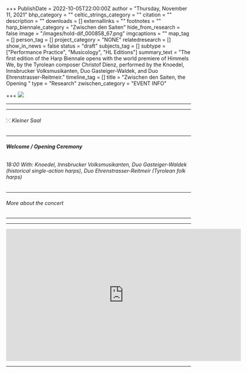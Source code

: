 +++
PublishDate = 2022-10-05T22:00:00Z
author = "Thursday, November 11, 2021"
bhp_category = ""
celtic_strings_category = ""
citation = ""
description = ""
downloads = []
externallinks = ""
footnotes = ""
harp_biennale_category = "Zwischen den Saiten"
hide_from_research = false
image = "/images/hold-dif_000858_67.png"
imgcaptions = ""
map_tag = []
person_tag = []
project_category = "NONE"
relatedresearch = []
show_in_news = false
status = "draft"
subjects_tag = []
subtype = ["Performance Practice", "Musicology", "HL Editions"]
summary_text = "The first edition of the Harp Biennale opens with the world premiere of Himmels We, by the Tyrolean composer Christof Dienz, performed by the Knoedel, Innsbrucker Volksmusikanten, Duo Gasteiger-Waldek, and Duo Ehrenstrasser-Reitmeir."
timeline_tag = []
title = "Zwischen den Saiten, the Opening "
type = "Research"
zwischen_category = "EVENT INFO"

+++
![](/images/hold-dif_000858_67.png)

***

***

###### ⁙ Kleiner Saal

***

###### **Welcome / Opening Ceremony**

###### 18:00 With: Knoedel, Innsbrucker Volksmusikanten, Duo Gasteiger-Waldek (historical single-action harps), Duo Ehrenstrasser-Reitmeir (Tyrolean folk harps)

***

###### More about the concert

***

***

<div class="embed-responsive embed-responsive-16by9"> <iframe src=https://player.vimeo.com/video/755446860? width="640" height="360" frameborder="0" allow="autoplay; fullscreen; picture-in-picture" allowfullscreen></iframe> </div><div class="chapters"></div>

***